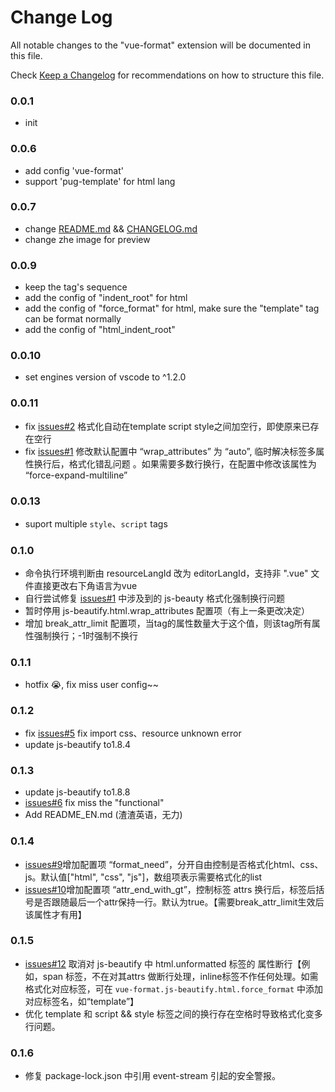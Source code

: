 # Change Log
All notable changes to the "vue-format" extension will be documented in this file.

Check [Keep a Changelog](http://keepachangelog.com/) for recommendations on how to structure this file.

### 0.0.1
- init

### 0.0.6
- add config 'vue-format'
- support 'pug-template' for html lang

### 0.0.7
- change [README.md](https://github.com/win7killer/vue-format/blob/master/README.md) && [CHANGELOG.md](https://github.com/win7killer/vue-format/blob/master/CHANGELOG.md)
- change zhe image for preview

### 0.0.9
- keep the tag's sequence
- add the config of "indent_root" for html
- add the config of "force_format" for html, make sure the "template" tag can be format normally
- add the config of "html_indent_root"

### 0.0.10
- set engines version of vscode to ^1.2.0

### 0.0.11
- fix [issues#2](https://github.com/win7killer/vue-format/issues/2) 格式化自动在template script style之间加空行，即使原来已存在空行
- fix [issues#1](https://github.com/win7killer/vue-format/issues/1) 修改默认配置中 “wrap_attributes” 为 “auto”, 临时解决标签多属性换行后，格式化错乱问题 。如果需要多数行换行，在配置中修改该属性为 “force-expand-multiline”

### 0.0.13
- suport multiple `style`、`script` tags

### 0.1.0
- 命令执行环境判断由 resourceLangId 改为 editorLangId，支持非 ".vue" 文件直接更改右下角语言为vue
- 自行尝试修复 [issues#1](https://github.com/win7killer/vue-format/issues/1) 中涉及到的 js-beauty 格式化强制换行问题
- 暂时停用 js-beautify.html.wrap_attributes 配置项（有上一条更改决定）
- 增加 break_attr_limit 配置项，当tag的属性数量大于这个值，则该tag所有属性强制换行；-1时强制不换行

### 0.1.1
- hotfix 😭, fix miss user config~~

### 0.1.2
- fix [issues#5](https://github.com/win7killer/vue-format/issues/5) fix import css、resource unknown error
- update js-beautify to1.8.4

### 0.1.3
- update js-beautify to1.8.8
- [issues#6](https://github.com/win7killer/vue-format/issues/5) fix miss the "functional"
- Add README_EN.md (渣渣英语，无力)

### 0.1.4
- [issues#9](https://github.com/win7killer/vue-format/issues/9)增加配置项 “format_need”，分开自由控制是否格式化html、css、js。默认值["html", "css", "js"]，数组项表示需要格式化的list
- [issues#10](https://github.com/win7killer/vue-format/issues/10)增加配置项 “attr_end_with_gt”，控制标签 attrs 换行后，标签后括号是否跟随最后一个attr保持一行。默认为true。【需要break_attr_limit生效后该属性才有用】

### 0.1.5
- [issues#12](https://github.com/win7killer/vue-format/issues/12) 取消对 js-beautify 中 html.unformatted 标签的 属性断行【例如，span 标签，不在对其attrs 做断行处理，inline标签不作任何处理。如需格式化对应标签，可在 `vue-format.js-beautify.html.force_format` 中添加对应标签名，如“template”】
- 优化 template 和 script && style 标签之间的换行存在空格时导致格式化变多行问题。

### 0.1.6
- 修复 package-lock.json 中引用 event-stream 引起的安全警报。
